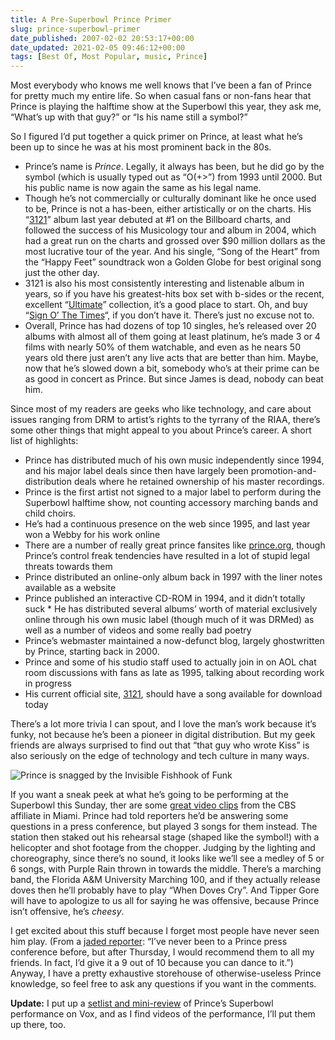 ```yaml
---
title: A Pre-Superbowl Prince Primer
slug: prince-superbowl-primer
date_published: 2007-02-02 20:53:17+00:00
date_updated: 2021-02-05 09:46:12+00:00
tags: [Best Of, Most Popular, music, Prince]
---
```

Most everybody who knows me well knows that I’ve been a fan of Prince for pretty much my entire life. So when casual fans or non-fans hear that Prince is playing the halftime show at the Superbowl this year, they ask me, “What’s up with that guy?” or “Is his name still a symbol?”

So I figured I’d put together a quick primer on Prince, at least what he’s been up to since he was at his most prominent back in the 80s.

- Prince’s name is *Prince*. Legally, it always has been, but he did go by the symbol (which is usually typed out as “O(+>”) from 1993 until 2000. But his public name is now again the same as his legal name.
- Though he’s not commercially or culturally dominant like he once used to be, Prince is not a has-been, either artistically or on the charts. His “[3121](http://www.amazon.com/exec/obidos/ASIN/B000E97HIA/2020-20)” album last year debuted at #1 on the Billboard charts, and followed the success of his Musicology tour and album in 2004, which had a great run on the charts and grossed over $90 million dollars as the most lucrative tour of the year. And his single, “Song of the Heart” from the “Happy Feet” soundtrack won a Golden Globe for best original song just the other day.
- 3121 is also his most consistently interesting and listenable album in years, so if you have his greatest-hits box set with b-sides or the recent, excellent “[Ultimate](http://www.amazon.com/exec/obidos/ASIN/B000E6EHI6/2020-20)” collection, it’s a good place to start. Oh, and buy “[Sign O’ The Times](http://www.amazon.com/exec/obidos/ASIN/B000002LBM/2020-20)“, if you don’t have it. There’s just no excuse not to.
- Overall, Prince has had dozens of top 10 singles, he’s released over 20 albums with almost all of them going at least platinum, he’s made 3 or 4 films with nearly 50% of them watchable, and even as he nears 50 years old there just aren’t any live acts that are better than him. Maybe, now that he’s slowed down a bit, somebody who’s at their prime can be as good in concert as Prince. But since James is dead, nobody can beat him.

Since most of my readers are geeks who like technology, and care about issues ranging from DRM to artist’s rights to the tyrrany of the RIAA, there’s some other things that might appeal to you about Prince’s career. A short list of highlights:

- Prince has distributed much of his own music independently since 1994, and his major label deals since then have largely been promotion-and-distribution deals where he retained ownership of his master recordings.
- Prince is the first artist not signed to a major label to perform during the Superbowl halftime show, not counting accessory marching bands and child choirs.
- He’s had a continuous presence on the web since 1995, and last year won a Webby for his work online
- There are a number of really great prince fansites like [prince.org](http://www.prince.org), though Prince’s control freak tendencies have resulted in a lot of stupid legal threats towards them
- Prince distributed an online-only album back in 1997 with the liner notes available as a website
- Prince published an interactive CD-ROM in 1994, and it didn’t totally suck  * He has distributed several albums’ worth of material exclusively online through his own music label (though much of it was DRMed) as well as a number of videos and some really bad poetry
- Prince’s webmaster maintained a now-defunct blog, largely ghostwritten by Prince, starting back in 2000.
- Prince and some of his studio staff used to actually join in on AOL chat room discussions with fans as late as 1995, talking about recording work in progress
- His current official site, [3121](http://www.3121.com/), should have a song available for download today

There’s a lot more trivia I can spout, and I love the man’s work because it’s funky, not because he’s been a pioneer in digital distribution. But my geek friends are always surprised to find out that “that guy who wrote Kiss” is also seriously on the edge of technology and tech culture in many ways.

![Prince is snagged by the Invisible Fishhook of Funk](/images/44Prince_298992k.jpg)

If you want a sneak peek at what he’s going to be performing at the Superbowl this Sunday, ther are some [great video clips](http://cbs4.com/entertainment/local_story_032151044.html) from the CBS affiliate in Miami. Prince had told reporters he’d be answering some questions in a press conference, but played 3 songs for them instead. The station then staked out his rehearsal stage (shaped like the symbol!) with a helicopter and shot footage from the chopper. Judging by the lighting and choreography, since there’s no sound, it looks like we’ll see a medley of 5 or 6 songs, with Purple Rain thrown in towards the middle. There’s a marching band, the Florida A&M University Marching 100, and if they actually release doves then he’ll probably have to play “When Doves Cry”. And Tipper Gore will have to apologize to us all for saying he was offensive, because Prince isn’t offensive, he’s *cheesy*.

I get excited about this stuff because I forget most people have never seen him play. (From a [jaded reporter](http://www.scrippsnews.com/node/19169): “I’ve never been to a Prince press conference before, but after Thursday, I would recommend them to all my friends. In fact, I’d give it a 9 out of 10 because you can dance to it.”) Anyway, I have a pretty exhaustive storehouse of otherwise-useless Prince knowledge, so feel free to ask any questions if you want in the comments.

**Update:** I put up a [setlist and mini-review](https://web.archive.org/web/20070207030511/http://anil.vox.com/library/post/my-boy-tore-it-up.html) of Prince’s Superbowl performance on Vox, and as I find videos of the performance, I’ll put them up there, too.
